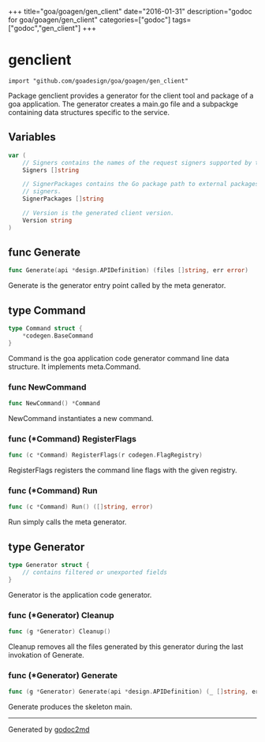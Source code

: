 +++
title="goa/goagen/gen_client"
date="2016-01-31"
description="godoc for goa/goagen/gen_client"
categories=["godoc"]
tags=["godoc","gen_client"]
+++

# genclient
    import "github.com/goadesign/goa/goagen/gen_client"

Package genclient provides a generator for the client tool and package of a goa application.
The generator creates a main.go file and a subpackge containing data structures specific to the
service.





## Variables
``` go
var (
    // Signers contains the names of the request signers supported by the client.
    Signers []string

    // SignerPackages contains the Go package path to external packages containing custom
    // signers.
    SignerPackages []string

    // Version is the generated client version.
    Version string
)
```

## func Generate
``` go
func Generate(api *design.APIDefinition) (files []string, err error)
```
Generate is the generator entry point called by the meta generator.



## type Command
``` go
type Command struct {
    *codegen.BaseCommand
}
```
Command is the goa application code generator command line data structure.
It implements meta.Command.









### func NewCommand
``` go
func NewCommand() *Command
```
NewCommand instantiates a new command.




### func (\*Command) RegisterFlags
``` go
func (c *Command) RegisterFlags(r codegen.FlagRegistry)
```
RegisterFlags registers the command line flags with the given registry.



### func (\*Command) Run
``` go
func (c *Command) Run() ([]string, error)
```
Run simply calls the meta generator.



## type Generator
``` go
type Generator struct {
    // contains filtered or unexported fields
}
```
Generator is the application code generator.











### func (\*Generator) Cleanup
``` go
func (g *Generator) Cleanup()
```
Cleanup removes all the files generated by this generator during the last invokation of Generate.



### func (\*Generator) Generate
``` go
func (g *Generator) Generate(api *design.APIDefinition) (_ []string, err error)
```
Generate produces the skeleton main.









- - -
Generated by [godoc2md](http://godoc.org/github.com/davecheney/godoc2md)
